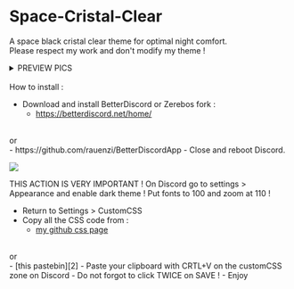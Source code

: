 # Space-Cristal-Clear
A space black cristal clear theme for optimal night comfort.<br>
Please respect my work and don't modify my theme !

<details>
<summary>PREVIEW PICS</summary>
**GAMES**
![](https://puu.sh/AMPeZ.jpg)

**FRIENDS LIST**
![](https://puu.sh/AMPfo.jpg)

**PRIVATE CALL**
![](https://puu.sh/AMPiw.jpg)

**SERVER**
![](https://puu.sh/AMPjo.jpg)

**SERVER CHANNEL SUB-MENU**
![](https://puu.sh/AMPjS.jpg)

**SERVER SEARCH SUB-MENU**
![](https://puu.sh/AMPkh.jpg)

**SERVER SEARCH FINDING SUB-MENU**
![](https://puu.sh/AMPl7.jpg)

**SERVER MENTION SUB-MENU**
![](https://puu.sh/AMPll.jpg)

**SERVER USERS LIST**
![](https://puu.sh/AMPlJ.jpg)

**SERVER PINNED MESSAGES SUB-MENU**
![](https://puu.sh/AMPm7.jpg)

**SERVER CONFIGURATION**
![](https://puu.sh/AMPmE.jpg)

![](https://puu.sh/AMPmR.jpg)

**DISCORD PARAMETERS**
![](https://puu.sh/AMPn5.jpg)

![](https://puu.sh/AMPnm.jpg)

![](https://puu.sh/AMPnI.jpg)

![](https://puu.sh/AMPo4.jpg)

**DETACHED CSS EDITOR**
![](https://puu.sh/AMPoo.jpg)
</details>
<br>
How to install :

- Download and install BetterDiscord or Zerebos fork : 
	- https://betterdiscord.net/home/
<br>
	or
<br>
	- https://github.com/rauenzi/BetterDiscordApp
- Close and reboot Discord.

![](https://www.direct-signaletique.com/I-Grande-8075-panneau-de-danger-point-d-exclamation-a14.net.jpg)

THIS ACTION IS VERY IMPORTANT ! On Discord go to settings > Appearance and enable dark theme ! Put fonts to 100 and zoom at 110 !

- Return to Settings > CustomCSS
- Copy all the CSS code from :
	- [my github css page][1]
<br>
	or
<br>
	- [this pastebin][2]
- Paste your clipboard with CRTL+V on the customCSS zone on Discord
- Do not forgot to click TWICE on SAVE !
- Enjoy



[1]: https://github.com/DeadWrath/Space-Cristal-Clear/blob/master/Space-Cristal-Clear.css
[2]: https://pastebin.com/5TDXPhE7